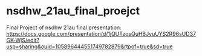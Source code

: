 # nsdhw_21au_final_proejct
Final Project of nsdhw 21au
final presentation: https://docs.google.com/presentation/d/1jQUTzosQuHBJyuUYS2R96sUD37GK-WjS/edit?usp=sharing&ouid=105896444551749782879&rtpof=true&sd=true